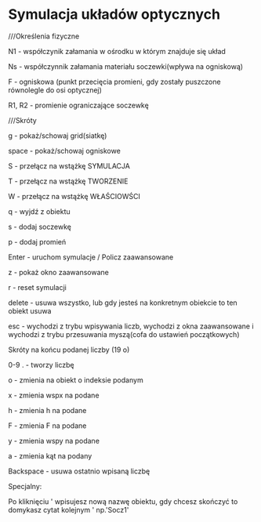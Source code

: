 # Symulacja układów optycznych

///Określenia fizyczne

N1 - współczynik załamania w ośrodku w którym znajduje się układ

Ns - współczynnik załamania materiału soczewki(wpływa na ogniskową)

F - ogniskowa (punkt przecięcia promieni, gdy zostały puszczone równolegle do osi optycznej)

R1, R2 - promienie ograniczające soczewkę

///Skróty

g - pokaż/schowaj grid(siatkę)

space - pokaż/schowaj ogniskowe

S - przełącz na wstążkę SYMULACJA

T - przełącz na wstążkę TWORZENIE

W - przełącz na wstążkę WŁAŚCIOWŚCI

q - wyjdź z obiektu

s - dodaj soczewkę

p - dodaj promień

Enter - uruchom symulacje / Policz zaawansowane

z - pokaż okno zaawansowane

r - reset symulacji

delete - usuwa wszystko, lub gdy jesteś na konkretnym obiekcie to ten obiekt usuwa

esc - wychodzi z trybu wpisywania liczb, wychodzi z okna zaawansowane i wychodzi z trybu przesuwania myszą(cofa do ustawień początkowych)

Skróty na końcu podanej liczby (19 o)

0-9 . - tworzy liczbę

o - zmienia na obiekt o indeksie podanym

x - zmienia wspx na podane

h - zmienia h na podane

F - zmienia F na podane

y - zmienia wspy na podane

a - zmienia kąt na podany

Backspace - usuwa ostatnio wpisaną liczbę

Specjalny:

Po kliknięciu ' wpisujesz nową nazwę obiektu, gdy chcesz skończyć to domykasz cytat kolejnym ' np.'Socz1' 
